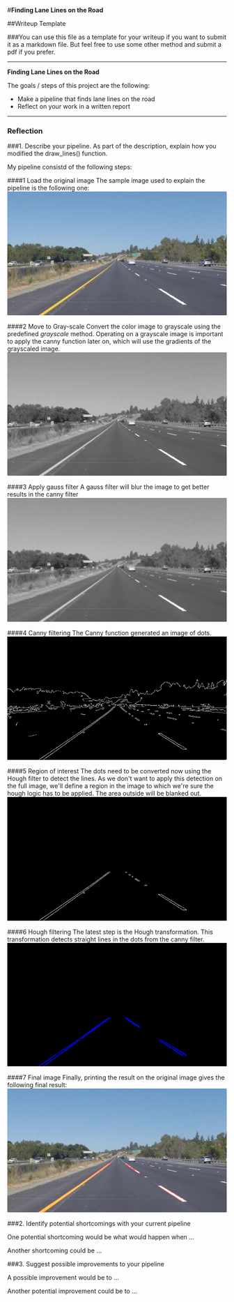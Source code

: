 #**Finding Lane Lines on the Road** 

##Writeup Template

###You can use this file as a template for your writeup if you want to submit it as a markdown file. But feel free to use some other method and submit a pdf if you prefer.

---

**Finding Lane Lines on the Road**

The goals / steps of this project are the following:
* Make a pipeline that finds lane lines on the road
* Reflect on your work in a written report


[//]: # (Image References)

[writeup1]: ./writeup/0_writeup_original.jpg "Original"
[writeup2]: ./writeup/1_writeup_gray.jpg "Gray"
[writeup3]: ./writeup/2_writeup_gauss.jpg "Gauss"
[writeup4]: ./writeup/3_writeup_canny.jpg "Canny"
[writeup5]: ./writeup/4_writeup_regionofinterest.jpg "Region of interest"
[writeup6]: ./writeup/5_writeup_hough.jpg "Hough"
[writeup7]: ./writeup/6_writeup_final.jpg "Final"
---

### Reflection

###1. Describe your pipeline. As part of the description, explain how you modified the draw_lines() function.

My pipeline consistd of the following steps:

####1 Load the original image
The sample image used to explain the pipeline is the following one:
![alt text][writeup1]

####2 Move to Gray-scale
Convert the color image to grayscale using the predefined _grayscale_ method. Operating on a grayscale image is important to apply the canny function later on, which will use the gradients of the grayscaled image.
![alt text][writeup2]

####3 Apply gauss filter
A gauss filter will blur the image to get better results in the canny filter
![alt text][writeup3]

####4 Canny filtering
The Canny function generated an image of dots.
![alt text][writeup4]

####5 Region of interest
The dots need to be converted now using the Hough filter to detect the lines. As we don't want to apply this detection on the full image, we'll define a region in the image to which we're sure the hough logic has to be applied. The area outside will be blanked out.
![alt text][writeup5]

####6 Hough filtering
The latest step is the Hough transformation. This transformation detects straight lines in the dots from the canny filter.
![alt text][writeup6]

####7 Final image
Finally, printing the result on the original image gives the following final result:
![alt text][writeup7]

###2. Identify potential shortcomings with your current pipeline


One potential shortcoming would be what would happen when ... 

Another shortcoming could be ...


###3. Suggest possible improvements to your pipeline

A possible improvement would be to ...

Another potential improvement could be to ...
